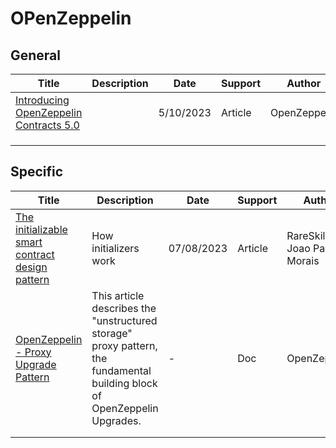 # OPenZeppelin

## General

| Title                                                        | Description | Date      | Support | Author       |
| ------------------------------------------------------------ | ----------- | --------- | ------- | ------------ |
| [Introducing OpenZeppelin Contracts 5.0](https://blog.openzeppelin.com/introducing-openzeppelin-contracts-5.0) |             | 5/10/2023 | Article | OpenZeppelin |
|                                                              |             |           |         |              |
|                                                              |             |           |         |              |
|                                                              |             |           |         |              |

## Specific

| Title                                                        | Description                                                  | Date       | Support | Author                         |
| ------------------------------------------------------------ | ------------------------------------------------------------ | ---------- | ------- | ------------------------------ |
| [The initializable smart contract design pattern](https://www.rareskills.io/post/initializable-solidity) | How initializers work                                        | 07/08/2023 | Article | RareSkills / Joao Paulo Morais |
| [OpenZeppelin - Proxy Upgrade Pattern](https://docs.openzeppelin.com/upgrades-plugins/1.x/proxies) | This article describes the "unstructured storage" proxy pattern, the fundamental building block of OpenZeppelin Upgrades. | -          | Doc     | OpenZeppelin                   |
|                                                              |                                                              |            |         |                                |
|                                                              |                                                              |            |         |                                |

